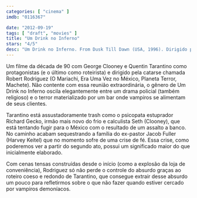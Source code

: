 ```yaml
---
categories: [ "cinema" ]
imdb: "0116367"

date: "2012-09-19"
tags: [ "draft", "movies" ]
title: "Um Drink no Inferno"
stars: "4/5"
desc: "Um Drink no Inferno. From Dusk Till Dawn (USA, 1996). Dirigido por Robert Rodriguez. Escrito por Robert Kurtzman, Quentin Tarantino. Com George Clooney, Quentin Tarantino, Harvey Keitel, Juliette Lewis, Ernest Liu, Salma Hayek, Cheech Marin, Danny Trejo, Tom Savini."
---
```

Um filme da década de 90 com George Clooney e Quentin Tarantino como protagonistas (e o último como roteirista) e dirigido pela catarse chamada Robert Rodriguez (O Mariachi, Era Uma Vez no México, Planeta Terror, Machete). Não contente com essa reunião extraordinária, o gênero de Um Drink no Inferno oscila elegantemente entre um drama policial (também religioso) e o terror materializado por um bar onde vampiros se alimentam de seus clientes.

Tarantino está assustadoramente trash como o psicopata estuprador Richard Gecko, irmão mais novo do frio e calculista Seth (Clooney), que está tentando fugir para o México com o resultado de um assalto a banco. No caminho acabam sequestrando a família do ex-pastor Jacob Fuller (Harvey Keitel) que no momento sofre de uma crise de fé. Essa crise, como poderemos ver a partir do segundo ato, possui um significado maior do que inicialmente elaborado.

Com cenas tensas construídas desde o início (como a explosão da loja de conveniência), Rodriguez só não perde o controle do absurdo graças ao roteiro coeso e redondo de Tarantino, que consegue extrair desse absurdo um pouco para refletirmos sobre o que não fazer quando estiver cercado por vampiros demoníacos.

